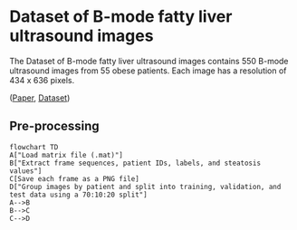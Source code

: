 # Dataset of B-mode fatty liver ultrasound images

The Dataset of B-mode fatty liver ultrasound images contains 550 B-mode ultrasound images from 55 obese patients. Each image has a resolution of 434 x 636 pixels.

([Paper](https://link.springer.com/article/10.1007/s11548-018-1843-2), [Dataset](https://zenodo.org/records/1009146))

## Pre-processing

```mermaid
flowchart TD
A["Load matrix file (.mat)"]
B["Extract frame sequences, patient IDs, labels, and steatosis values"]
C[Save each frame as a PNG file]
D["Group images by patient and split into training, validation, and test data using a 70:10:20 split"]
A-->B
B-->C
C-->D
```

